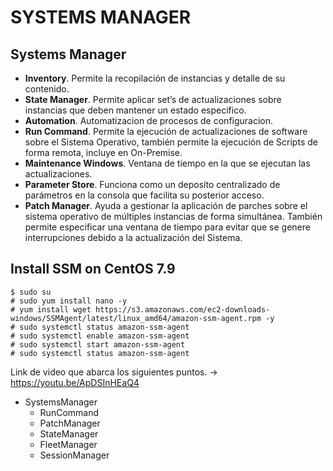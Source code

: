 # SYSTEMS MANAGER

## Systems Manager

- **Inventory**. Permite la recopilación de instancias y detalle de su contenido.
- **State Manager**. Permite aplicar set’s de actualizaciones sobre instancias que deben mantener un estado especifico.
- **Automation**. Automatizacion de procesos de configuracion.
- **Run Command**. Permite la ejecución de actualizaciones de software sobre el Sistema Operativo, también permite la ejecución de Scripts de forma remota, incluye en On-Premise.
- **Maintenance Windows**. Ventana de tiempo en la que se ejecutan las actualizaciones.
- **Parameter Store**. Funciona como un deposito centralizado de parámetros en la consola que facilita su posterior acceso.
- **Patch Manager**. Ayuda a gestionar la aplicación de parches sobre el sistema operativo de múltiples instancias de forma simultánea. También permite especificar una ventana de tiempo para evitar que se genere interrupciones debido a la actualización del Sistema.

## Install SSM on CentOS 7.9

```console
$ sudo su
# sudo yum install nano -y
# yum install wget https://s3.amazonaws.com/ec2-downloads-windows/SSMAgent/latest/linux_amd64/amazon-ssm-agent.rpm -y
# sudo systemctl status amazon-ssm-agent
# sudo systemctl enable amazon-ssm-agent
# sudo systemctl start amazon-ssm-agent
# sudo systemctl status amazon-ssm-agent
```

Link de video que abarca los siguientes puntos. -> <https://youtu.be/ApDSInHEaQ4>

- SystemsManager
    - RunCommand
    - PatchManager
    - StateManager
    - FleetManager
    - SessionManager
